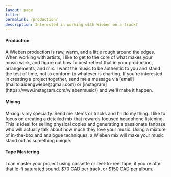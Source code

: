 ```yaml
---
layout: page
title: 
permalink: /production/
description: Interested in working with Wieben on a track?
---
```

<h4>Production</h4>
A Wieben production is raw, warm, and a little rough around the edges.  When working with artists, I like to get to the core of what makes your music work, and figure out how to best reflect that in your production, arrangements, and mix.  I want the music to be authentic to you and stand the test of time, not to conform to whatever is charting.  If you're interested in creating a project together, send me a message via [email](mailto:aidengwiebe@gmail.com) or [instagram](https://www.instagram.com/wiebenmusic/) and we'll make it happen.  

<h4>Mixing</h4>
Mixing is my specialty.  Send me stems or tracks and I'll do my thing.  I like to focus on creating a detailed mix that rewards focused headphone listening.  This is ideal for selling physical copies and generating a passionate fanbase who will actually talk about how much they love your music.  Using a mixture of in-the-box and analogue techniques, a Wieben mix will make your music stand out as something unique.   

<h4>Tape Mastering</h4>
I can master your project using cassette or reel-to-reel tape, if you're after that lo-fi saturated sound.  $70 CAD per track, or $150 CAD per album.<br>